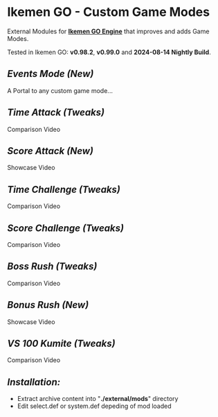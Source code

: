 # Ikemen GO - Custom Game Modes

External Modules for [**Ikemen GO Engine**](https://github.com/ikemen-engine/Ikemen-GO) that improves and adds Game Modes.

Tested in Ikemen GO: **v0.98.2**, **v0.99.0** and **2024-08-14 Nightly Build**.

##  _Events Mode (New)_
A Portal to any custom game mode...

##  _Time Attack (Tweaks)_
Comparison Video

##  _Score Attack (New)_
Showcase Video

##  _Time Challenge (Tweaks)_
Comparison Video

##  _Score Challenge (Tweaks)_
Comparison Video

##  _Boss Rush (Tweaks)_
Comparison Video

##  _Bonus Rush (New)_
Showcase Video

##  _VS 100 Kumite (Tweaks)_
Comparison Video

##  _Installation:_
- Extract archive content into "**./external/mods**" directory
- Edit select.def or system.def depeding of mod loaded
